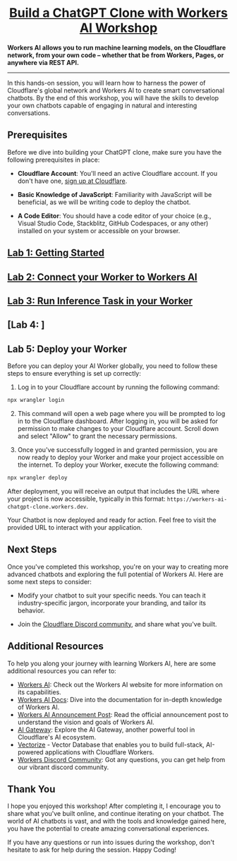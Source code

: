 <div>
  <h1 align="center"><a href="https://nigeria.cityjsconf.org/workshop/7LGrikzQ6c1bORXnKSwf2u">Build a ChatGPT Clone with Workers AI Workshop</a></h1>
  <strong>
    Workers AI allows you to run machine learning models, on the Cloudflare network, from your own code – whether that be from Workers, Pages, or anywhere via REST API.
  </strong> 
  <hr />
  <p>
    In this hands-on session, you will learn how to harness the power of Cloudflare's global network and Workers AI to create smart conversational chatbots. By the end of this workshop, you will have the skills to develop your own chatbots capable of engaging in natural and interesting conversations.
  </p>
</div>

## Prerequisites

Before we dive into building your ChatGPT clone, make sure you have the following prerequisites in place:

- __Cloudflare Account__: You'll need an active Cloudflare account. If you don't have one, [sign up at Cloudflare](https://www.cloudflare.com/).

- __Basic Knowledge of JavaScript__: Familiarity with JavaScript will be beneficial, as we will be writing code to deploy the chatbot.

- __A Code Editor__: You should have a code editor of your choice (e.g., Visual Studio Code, Stackblitz, GitHub Codespaces, or any other) installed on your system or accessible on your browser.

## [Lab 1: Getting Started](./lab1.md)
## [Lab 2: Connect your Worker to Workers AI](./lab2.md)
## [Lab 3: Run Inference Task in your Worker](./lab3.md)
## [Lab 4:  ]
## Lab 5: Deploy your Worker

Before you can deploy your AI Worker globally, you need to follow these steps to ensure everything is set up correctly:

1. Log in to your Cloudflare account by running the following command:

```sh
npx wrangler login
```

2. This command will open a web page where you will be prompted to log in to the Cloudflare dashboard. After logging in, you will be asked for permission to make changes to your Cloudflare account. Scroll down and select "Allow" to grant the necessary permissions.

3. Once you've successfully logged in and granted permission, you are now ready to deploy your Worker and make your project accessible on the internet. To deploy your Worker, execute the following command:

```sh
npx wrangler deploy
```

After deployment, you will receive an output that includes the URL where your project is now accessible, typically in this format: `https://workers-ai-chatgpt-clone.workers.dev`.

Your Chatbot is now deployed and ready for action. Feel free to visit the provided URL to interact with your application.

## Next Steps

Once you've completed this workshop, you're on your way to creating more advanced chatbots and exploring the full potential of Workers AI. Here are some next steps to consider:

<!-- TODO: Add one more to help their chatbot look more like chatgpt they can add a bit of styling / use the shadcdn drop-in component -->

- Modify your chatbot to suit your specific needs. You can teach it industry-specific jargon, incorporate your branding, and tailor its behavior.

- Join the [Cloudflare Discord community](https://discord.gg/cloudflaredev), and share what you've built.

## Additional Resources

To help you along your journey with learning Workers AI, here are some additional resources you can refer to:

- [Workers AI](https://ai.cloudflare.com/): Check out the Workers AI website for more information on its capabilities.
- [Workers AI Docs](https://developers.cloudflare.com/workers-ai/): Dive into the documentation for in-depth knowledge of Workers AI.
- [Workers AI Announcement Post](https://blog.cloudflare.com/workers-ai/): Read the official announcement post to understand the vision and goals of Workers AI.
- [AI Gateway](https://developers.cloudflare.com/ai-gateway/): Explore the AI Gateway, another powerful tool in Cloudflare's AI ecosystem.
- [Vectorize](https://developers.cloudflare.com/vectorize) - Vector Database that enables you to build full-stack, AI-powered applications with Cloudflare Workers.
- [Workers Discord Community](https://discord.gg/cloudflaredev): Got any questions, you can get help from our vibrant discord community.

## Thank You

I hope you enjoyed this workshop! After completing it, I encourage you to share what you've built online, and continue iterating on your chatbot. The world of AI chatbots is vast, and with the tools and knowledge gained here, you have the potential to create amazing conversational experiences.

If you have any questions or run into issues during the workshop, don't hesitate to ask for help during the session. Happy Coding!